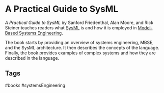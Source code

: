 # A Practical Guide to SysML

*A Practical Guide to SysML* by Sanford Friedenthal, Alan Moore, and Rick Steiner teaches readers what [SysML](../202110032315) is and how it is employed in [Model-Based Systems Engineering](../202110052023).  

The book starts by providing an overview of systems engineering, MBSE, and the SysML architecture. It then describes the concepts of the language. Finally, the book provides examples of complex systems and how they are described in the language.  

## Tags
#books #systemsEngineering
